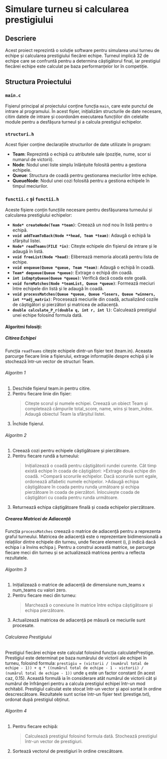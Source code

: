 # Simulare turneu si calcularea prestigiului

## Descriere
Acest proiect reprezintă o soluție software pentru simularea unui turneu de echipe și calcularea prestigiului fiecărei echipe. Turneul implică 32 de echipe care se confruntă pentru a determina câștigătorul final, iar prestigiul fiecărei echipe este calculat pe baza performanțelor lor în competiție.

## Structura Proiectului

### `main.c`
Fișierul principal al proiectului conține funcția `main`, care este punctul de intrare al programului. În acest fișier, inițializăm structurile de date necesare, citim datele de intrare și coordonăm executarea funcțiilor din celelalte module pentru a desfășura turneul și a calcula prestigiul echipelor.

### `structuri.h`
Acest fișier conține declarațiile structurilor de date utilizate în program:

- **Team**: Reprezintă o echipă cu atributele sale (poziție, nume, scor si numarul de victorii).
- **Node**: Nodul unei liste simplu înlănțuite folosită pentru a gestiona echipele.
- **Queue**: Structura de coadă pentru gestionarea meciurilor între echipe.
- **QueueNode**: Nodul unei cozi folosită pentru a gestiona echipele în timpul meciurilor.

### `functii.c` și `functii.h`
Aceste fișiere conțin funcțiile necesare pentru desfășurarea turneului și calcularea prestigiului echipelor:

- **`Node* createNode(Team *team)`**: Creează un nod nou în listă pentru o echipă.
- **`void addTeamToBack(Node **head, Team *team)`**: Adaugă o echipă la sfârșitul listei.
- **`Node* readTeams(FILE *in)`**: Citește echipele din fișierul de intrare și le adaugă în listă.
- **`void freeList(Node *head)`**: Eliberează memoria alocată pentru lista de echipe.
- **`void enqueue(Queue *queue, Team *team)`**: Adaugă o echipă în coadă.
- **`Team* dequeue(Queue *queue)`**: Extrage o echipă din coadă.
- **`int isEmptyQueue(Queue *queue)`**: Verifică dacă coada este goală.
- **`void formMatches(Node *teamList, Queue *queue)`**: Formează meciuri între echipele din listă și le adaugă în coadă.
- **`void processMatches(Queue *queue, Queue *losers, Queue *winners, int **adj_matrix)`**: Procesează meciurile din coadă, actualizând cozile de câștigători și pierzători și matricea de adiacență.
- **`double calculate_P_r(double q, int r, int l)`**: Calculează prestigiul unei echipe folosind formula dată.

#### Algoritmi folosiți:

##### Citirea Echipei
Funcția `readTeams` citește echipele dintr-un fișier text (team.in). Aceasta parcurge fiecare linie a fișierului, extrage informațiile despre echipă și le stochează într-un vector de structuri Team.

###### Algoritm 1
1. Deschide fișierul team.in pentru citire.
2. Pentru fiecare linie din fișier:
    >Citește scorul și numele echipei.
    >Creează un obiect Team și completează câmpurile total_score, name, wins și team_index.
    >Adaugă obiectul Team la sfârșitul listei.
3. Închide fișierul.

###### Algoritm 2
1. Creează cozi pentru echipele câștigătoare și pierzătoare.
2. Pentru fiecare rundă a turneului:
    >Inițializează o coadă pentru câștigătorii rundei curente.
    >Cât timp există echipe în coada de câștigători:
        >Extrage două echipe din coadă.
        >Compară scorurile echipelor. Dacă scorurile sunt egale, ordonează alfabetic numele echipelor.
        >Adaugă echipa câștigătoare în coada pentru runda următoare și echipa pierzătoare în coada de pierzători.
    >Înlocuiește coada de câștigători cu coada pentru runda următoare.
3. Returnează echipa câștigătoare finală și coada echipelor pierzătoare.

##### Crearea Matricei de Adiacență
Funcția `processMatches` creează o matrice de adiacență pentru a reprezenta graful turneului. Matricea de adiacență este o reprezentare bidimensională a relațiilor dintre echipele din turneu, unde fiecare element (i, j) indică dacă echipa i a învins echipa j. Pentru a construi această matrice, se parcurge fiecare meci din turneu și se actualizează matricea pentru a reflecta rezultatele. 

###### Algoritm 3
1. Inițializează o matrice de adiacență de dimensiune num_teams x num_teams cu valori zero.
2. Pentru fiecare meci din turneu:
    >Marchează o conexiune în matrice între echipa câștigătoare și echipa pierzătoare.
3. Actualizează matricea de adiacență pe măsură ce meciurile sunt procesate.

###### Calcularea Prestigiului
Prestigiul fiecărei echipe este calculat folosind funcția calculatePrestige. Prestigiul este determinat pe baza numărului de victorii ale echipei în turneu, folosind formula:
`prestigiu = (victorii / (numărul total de echipe - 1)) + q * ((numărul total de echipe - 1 - victorii) / (numărul total de echipe - 1))`
unde `q` este un factor constant (în acest caz, 0.15). Această formulă ia în considerare atât numărul de victorii cât și numărul de înfrângeri pentru a calcula prestigiul echipei într-un mod echitabil. Prestigiul calculat este stocat într-un vector și apoi sortat în ordine descrescătoare. Rezultatele sunt scrise într-un fișier text (prestige.txt), ordonat după prestigiul obținut.

###### Algoritm 4
1. Pentru fiecare echipă:
    >Calculează prestigiul folosind formula dată.
    >Stochează prestigiul într-un vector de prestigiuri.
2. Sortează vectorul de prestigiuri în ordine crescătoare.
